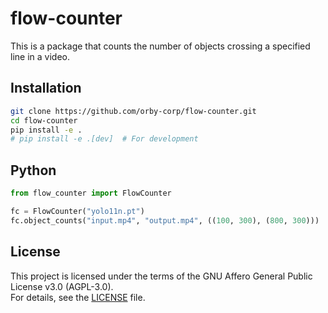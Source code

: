 # flow-counter
This is a package that counts the number of objects crossing a specified line in a video.

## Installation
```bash
git clone https://github.com/orby-corp/flow-counter.git
cd flow-counter
pip install -e .
# pip install -e .[dev]  # For development
```

## Python
```python
from flow_counter import FlowCounter

fc = FlowCounter("yolo11n.pt")
fc.object_counts("input.mp4", "output.mp4", ((100, 300), (800, 300)))
```

## License

This project is licensed under the terms of the GNU Affero General Public License v3.0 (AGPL-3.0).  
For details, see the [LICENSE](./LICENSE) file.
